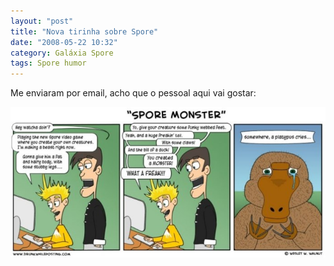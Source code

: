 ```yaml
---
layout: "post"
title: "Nova tirinha sobre Spore"
date: "2008-05-22 10:32"
category: Galáxia Spore
tags: Spore humor
---
```

Me enviaram por email, acho que o pessoal aqui vai gostar:

![Tirinha “Spore Monster”](/uploads/2019/06/spore_comic.jpg)
